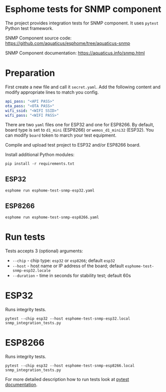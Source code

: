 # Esphome tests for SNMP component

The project provides integration tests for SNMP component.
It uses `pytest` Python test framework.

SNMP Component source code: https://github.com/aquaticus/esphome/tree/aquaticus-snmp

SNMP Component documentation: https://aquaticus.info/snmp.html

# Preparation

First create a new file and call it `secret.yaml`.
Add the following content and modify appropriate lines to match you config.

```yaml
api_pass: "<API PASS>"
ota_pass: "<OTA PASS>"
wifi_ssid: "<WIFI SSID>"
wifi_pass: "<WIFI PASS>"
```

There are two `yaml` files one for ESP32 and one for ESP8266.
By default, board type is set to `d1_mini` (ESP8266) or `wemos_d1_mini32` (ESP32).
You can modify `board` token to march your test equipment. 

Compile and upload test project to ESP32 and/or ESP8266 board.

Install additional Python modules:
```shell
pip install -r requirements.txt
```

## ESP32
```shell
esphome run esphome-test-snmp-esp32.yaml
```

## ESP8266
```shell
esphome run esphome-test-snmp-esp8266.yaml
```

# Run tests

Tests accepts 3 (optional) arguments:
* `--chip` - chip type: `esp32` or `esp8266`; default `esp32`
* `--host` - host name or IP address of the board; default `esphome-test-snmp-esp32.locale`
* `--duration` - time in seconds for stability test; default 60s

# ESP32

Runs integrity tests.

```shell
pytest --chip esp32 --host esphome-test-snmp-esp32.local  snmp_integration_tests.py
```

# ESP8266

Runs integrity tests.

```shell
pytest --chip esp32 --host esphome-test-snmp-esp8266.local  snmp_integration_tests.py
```

For more detailed description how to run tests look at [pytest documentation](https://docs.pytest.org/en/7.2.x/contents.html).
